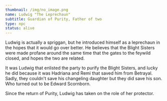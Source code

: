 ```yaml
---
thumbnail: /img/no_image.png
name: Ludwig "The Leprechaun"
subtitle: Guardian of Purity, Father of two
type: npc
status: alive
---
```

Ludwig is actually a spriggan, but he introduced himself as a leprechaun in the hopes that it would go over better. He believes that the Blight Sisters were made profane around the same time that the gates to the feywild closed, and hopes the two are related.

It was Ludwig that enlisted the party to purify the Blight Sisters, and lucky he did because it was Hadriana and Remi that saved him from Betrayal. Sadly, they couldn't save his changeling daughter but they did save his son. Who turned out to be Edward Scornborn.

Since the return of Purity, Ludwig has taken on the role of her protector.